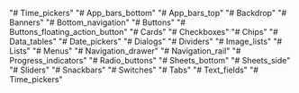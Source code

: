 "# Time_pickers" 
"# App_bars_bottom" 
"# App_bars_top" 
"# Backdrop" 
"# Banners" 
"# Bottom_navigation" 
"# Buttons" 
"# Buttons_floating_action_button" 
"# Cards" 
"# Checkboxes" 
"# Chips" 
"# Data_tables" 
"# Date_pickers" 
"# Dialogs" 
"# Dividers" 
"# Image_lists" 
"# Lists" 
"# Menus" 
"# Navigation_drawer" 
"# Navigation_rail" 
"# Progress_indicators" 
"# Radio_buttons" 
"# Sheets_bottom" 
"# Sheets_side" 
"# Sliders" 
"# Snackbars" 
"# Switches" 
"# Tabs" 
"# Text_fields" 
"# Time_pickers" 
